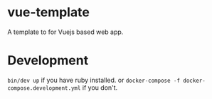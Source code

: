 # vue-template
A template to for Vuejs based web app.

# Development

`bin/dev up` if you have ruby installed.
or
`docker-compose -f docker-compose.development.yml` if you don't.
